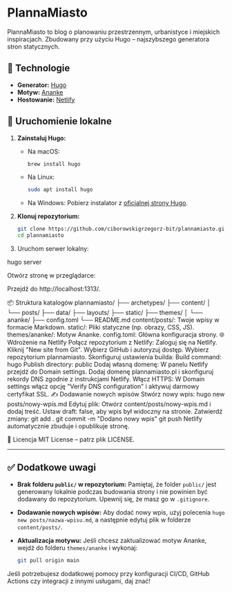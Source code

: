 # PlannaMiasto

PlannaMiasto to blog o planowaniu przestrzennym, urbanistyce i miejskich inspiracjach. Zbudowany przy użyciu Hugo – najszybszego generatora stron statycznych.

## 🔧 Technologie

- **Generator:** [Hugo](https://gohugo.io)
- **Motyw:** [Ananke](https://themes.gohugo.io/ananke/)
- **Hostowanie:** [Netlify](https://www.netlify.com)

## 🚀 Uruchomienie lokalne

1. **Zainstaluj Hugo:**

   - Na macOS:
     ```bash
     brew install hugo
     ```
   - Na Linux:
     ```bash
     sudo apt install hugo
     ```
   - Na Windows:
     Pobierz instalator z [oficjalnej strony Hugo](https://gohugo.io/getting-started/installing/).

2. **Klonuj repozytorium:**

   ```bash
   git clone https://github.com/ciborowskigrzegorz-bit/plannamiasto.git
   cd plannamiasto

3. Uruchom serwer lokalny:

hugo server

Otwórz stronę w przeglądarce:

Przejdź do http://localhost:1313/.

📦 Struktura katalogów
plannamiasto/
├── archetypes/
├── content/
│   └── posts/
├── data/
├── layouts/
├── static/
├── themes/
│   └── ananke/
├── config.toml
└── README.md
content/posts/: Twoje wpisy w formacie Markdown.
static/: Pliki statyczne (np. obrazy, CSS, JS).
themes/ananke/: Motyw Ananke.
config.toml: Główna konfiguracja strony.
🌐 Wdrożenie na Netlify
Połącz repozytorium z Netlify:
Zaloguj się na Netlify.
Kliknij "New site from Git".
Wybierz GitHub i autoryzuj dostęp.
Wybierz repozytorium plannamiasto.
Skonfiguruj ustawienia builda:
Build command: hugo
Publish directory: public
Dodaj własną domenę:
W panelu Netlify przejdź do Domain settings.
Dodaj domenę plannamiasto.pl i skonfiguruj rekordy DNS zgodnie z instrukcjami Netlify.
Włącz HTTPS:
W Domain settings włącz opcję "Verify DNS configuration" i aktywuj darmowy certyfikat SSL.
✍️ Dodawanie nowych wpisów
Stwórz nowy wpis:
hugo new posts/nowy-wpis.md
Edytuj plik:
Otwórz content/posts/nowy-wpis.md i dodaj treść.
Ustaw draft: false, aby wpis był widoczny na stronie.
Zatwierdź zmiany:
git add .
git commit -m "Dodano nowy wpis"
git push
Netlify automatycznie zbuduje i opublikuje stronę.

📄 Licencja
MIT License – patrz plik LICENSE.

---

## ✅ Dodatkowe uwagi

- **Brak folderu `public/` w repozytorium:** Pamiętaj, że folder `public/` jest generowany lokalnie podczas budowania strony i nie powinien być dodawany do repozytorium. Upewnij się, że masz go w `.gitignore`.
  
- **Dodawanie nowych wpisów:** Aby dodać nowy wpis, użyj polecenia `hugo new posts/nazwa-wpisu.md`, a następnie edytuj plik w folderze `content/posts/`.

- **Aktualizacja motywu:** Jeśli chcesz zaktualizować motyw Ananke, wejdź do folderu `themes/ananke` i wykonaj:

  ```bash
  git pull origin main
Jeśli potrzebujesz dodatkowej pomocy przy konfiguracji CI/CD, GitHub Actions czy integracji z innymi usługami, daj znać!
